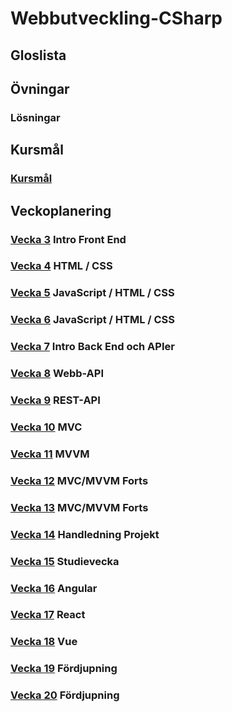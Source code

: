 # Webbutveckling-CSharp

## Gloslista

## Övningar

### Lösningar

## Kursmål
### [Kursmål](./assets/Kursmål.md)
## Veckoplanering
### [Vecka 3](./assets/V3.md) Intro Front End
### [Vecka 4](./assets/V4.md) HTML / CSS
### [Vecka 5](./assets/V5.md) JavaScript / HTML / CSS
### [Vecka 6](./assets/V6.md) JavaScript / HTML / CSS
### [Vecka 7](./assets/V7.md) Intro Back End och APIer
### [Vecka 8](./assets/V8.md) Webb-API
### [Vecka 9](./assets/V9.md) REST-API
### [Vecka 10](./assets/V10.md) MVC
### [Vecka 11](./assets/V11.md) MVVM
### [Vecka 12](./assets/V12.md) MVC/MVVM Forts
### [Vecka 13](./assets/V13.md) MVC/MVVM Forts
### [Vecka 14](./assets/V14.md) Handledning Projekt
### [Vecka 15](./assets/V15.md) Studievecka
### [Vecka 16](./assets/V16.md) Angular
### [Vecka 17](./assets/V17.md) React
### [Vecka 18](./assets/V18.md) Vue
### [Vecka 19](./assets/V19.md) Fördjupning
### [Vecka 20](./assets/V20.md) Fördjupning
